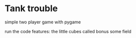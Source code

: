 # Tank trouble
simple two player game with pygame

run the code 
features:
  the little cubes called bonus
  some field 
